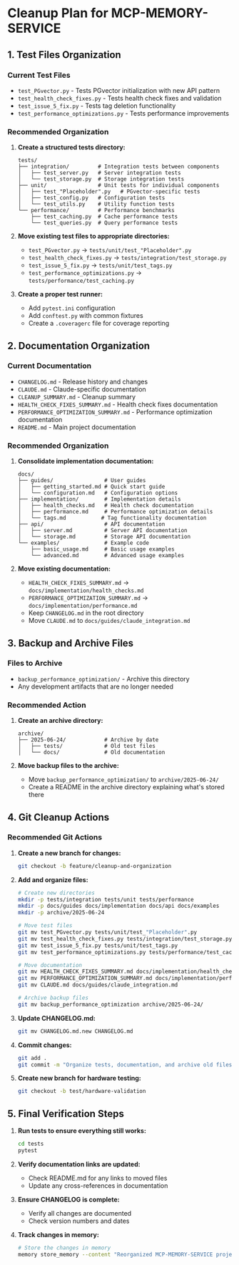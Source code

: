 # Cleanup Plan for MCP-MEMORY-SERVICE

## 1. Test Files Organization

### Current Test Files
- `test_PGvector.py` - Tests PGvector initialization with new API pattern
- `test_health_check_fixes.py` - Tests health check fixes and validation
- `test_issue_5_fix.py` - Tests tag deletion functionality
- `test_performance_optimizations.py` - Tests performance improvements

### Recommended Organization
1. **Create a structured tests directory:**
   ```
   tests/
   ├── integration/         # Integration tests between components
   │   ├── test_server.py   # Server integration tests
   │   └── test_storage.py  # Storage integration tests
   ├── unit/                # Unit tests for individual components
   │   ├── test_"Placeholder".py   # PGvector-specific tests
   │   ├── test_config.py   # Configuration tests
   │   └── test_utils.py    # Utility function tests
   └── performance/         # Performance benchmarks
       ├── test_caching.py  # Cache performance tests
       └── test_queries.py  # Query performance tests
   ```

2. **Move existing test files to appropriate directories:**
   - `test_PGvector.py` → `tests/unit/test_"Placeholder".py`
   - `test_health_check_fixes.py` → `tests/integration/test_storage.py`
   - `test_issue_5_fix.py` → `tests/unit/test_tags.py`
   - `test_performance_optimizations.py` → `tests/performance/test_caching.py`

3. **Create a proper test runner:**
   - Add `pytest.ini` configuration
   - Add `conftest.py` with common fixtures
   - Create a `.coveragerc` file for coverage reporting

## 2. Documentation Organization

### Current Documentation
- `CHANGELOG.md` - Release history and changes
- `CLAUDE.md` - Claude-specific documentation
- `CLEANUP_SUMMARY.md` - Cleanup summary
- `HEALTH_CHECK_FIXES_SUMMARY.md` - Health check fixes documentation
- `PERFORMANCE_OPTIMIZATION_SUMMARY.md` - Performance optimization documentation
- `README.md` - Main project documentation

### Recommended Organization
1. **Consolidate implementation documentation:**
   ```
   docs/
   ├── guides/                # User guides
   │   ├── getting_started.md # Quick start guide
   │   └── configuration.md   # Configuration options
   ├── implementation/        # Implementation details
   │   ├── health_checks.md   # Health check documentation
   │   ├── performance.md     # Performance optimization details
   │   └── tags.md           # Tag functionality documentation
   ├── api/                   # API documentation
   │   ├── server.md          # Server API documentation
   │   └── storage.md         # Storage API documentation
   └── examples/              # Example code
       ├── basic_usage.md     # Basic usage examples
       └── advanced.md        # Advanced usage examples
   ```

2. **Move existing documentation:**
   - `HEALTH_CHECK_FIXES_SUMMARY.md` → `docs/implementation/health_checks.md`
   - `PERFORMANCE_OPTIMIZATION_SUMMARY.md` → `docs/implementation/performance.md`
   - Keep `CHANGELOG.md` in the root directory
   - Move `CLAUDE.md` to `docs/guides/claude_integration.md`

## 3. Backup and Archive Files

### Files to Archive
- `backup_performance_optimization/` - Archive this directory
- Any development artifacts that are no longer needed

### Recommended Action
1. **Create an archive directory:**
   ```
   archive/
   ├── 2025-06-24/            # Archive by date
   │   ├── tests/             # Old test files
   │   └── docs/              # Old documentation
   ```

2. **Move backup files to the archive:**
   - Move `backup_performance_optimization/` to `archive/2025-06-24/`
   - Create a README in the archive directory explaining what's stored there

## 4. Git Cleanup Actions

### Recommended Git Actions
1. **Create a new branch for changes:**
   ```bash
   git checkout -b feature/cleanup-and-organization
   ```

2. **Add and organize files:**
   ```bash
   # Create new directories
   mkdir -p tests/integration tests/unit tests/performance
   mkdir -p docs/guides docs/implementation docs/api docs/examples
   mkdir -p archive/2025-06-24
   
   # Move test files
   git mv test_PGvector.py tests/unit/test_"Placeholder".py
   git mv test_health_check_fixes.py tests/integration/test_storage.py
   git mv test_issue_5_fix.py tests/unit/test_tags.py
   git mv test_performance_optimizations.py tests/performance/test_caching.py
   
   # Move documentation
   git mv HEALTH_CHECK_FIXES_SUMMARY.md docs/implementation/health_checks.md
   git mv PERFORMANCE_OPTIMIZATION_SUMMARY.md docs/implementation/performance.md
   git mv CLAUDE.md docs/guides/claude_integration.md
   
   # Archive backup files
   git mv backup_performance_optimization archive/2025-06-24/
   ```

3. **Update CHANGELOG.md:**
   ```bash
   git mv CHANGELOG.md.new CHANGELOG.md
   ```

4. **Commit changes:**
   ```bash
   git add .
   git commit -m "Organize tests, documentation, and archive old files"
   ```

5. **Create new branch for hardware testing:**
   ```bash
   git checkout -b test/hardware-validation
   ```

## 5. Final Verification Steps

1. **Run tests to ensure everything still works:**
   ```bash
   cd tests
   pytest
   ```

2. **Verify documentation links are updated:**
   - Check README.md for any links to moved files
   - Update any cross-references in documentation

3. **Ensure CHANGELOG is complete:**
   - Verify all changes are documented
   - Check version numbers and dates

4. **Track changes in memory:**
   ```bash
   # Store the changes in memory
   memory store_memory --content "Reorganized MCP-MEMORY-SERVICE project structure on June 24, 2025. Created proper test directory structure, consolidated documentation in docs/ directory, and archived old backup files. Changes are in the feature/cleanup-and-organization branch, with hardware testing in test/hardware-validation branch." --tags "mcp-memory-service,cleanup,reorganization,memory-driven"
   ```